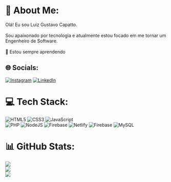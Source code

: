 # 💫 About Me:
Olá! Eu sou Luiz Gustavo Capatto.<br><br>Sou apaixonado por tecnologia e atualmente estou focado em me tornar um Engenheiro de Software.<br><br>🚀 Estou sempre aprendendo<br>


## 🌐 Socials:
[![Instagram](https://img.shields.io/badge/Instagram-%23E4405F.svg?logo=Instagram&logoColor=white)](https://instagram.com/gustavo_capatto) [![LinkedIn](https://img.shields.io/badge/LinkedIn-%230077B5.svg?logo=linkedin&logoColor=white)](https://linkedin.com/in/luizgustavocapatto) 

# 💻 Tech Stack:
![HTML5](https://img.shields.io/badge/html5-%23E34F26.svg?style=for-the-badge&logo=html5&logoColor=white) ![CSS3](https://img.shields.io/badge/css3-%231572B6.svg?style=for-the-badge&logo=css3&logoColor=white) ![JavaScript](https://img.shields.io/badge/javascript-%23323330.svg?style=for-the-badge&logo=javascript&logoColor=%23F7DF1E) <br>![PHP](https://img.shields.io/badge/php-%23777BB4.svg?style=for-the-badge&logo=php&logoColor=white) ![NodeJS](https://img.shields.io/badge/node.js-6DA55F?style=for-the-badge&logo=node.js&logoColor=white)  ![Firebase](https://img.shields.io/badge/firebase-%23039BE5.svg?style=for-the-badge&logo=firebase) ![Netlify](https://img.shields.io/badge/netlify-%23000000.svg?style=for-the-badge&logo=netlify&logoColor=#00C7B7) ![Firebase](https://img.shields.io/badge/firebase-a08021?style=for-the-badge&logo=firebase&logoColor=ffcd34) ![MySQL](https://img.shields.io/badge/mysql-4479A1.svg?style=for-the-badge&logo=mysql&logoColor=white) 
# 📊 GitHub Stats:
![](https://github-readme-stats.vercel.app/api?username=gustavocapatto&theme=default&hide_border=false&include_all_commits=true&count_private=true)<br/>
![](https://github-readme-streak-stats.herokuapp.com/?user=gustavocapatto&theme=default&hide_border=false)<br/>
![](https://github-readme-stats.vercel.app/api/top-langs/?username=gustavocapatto&theme=default&hide_border=false&include_all_commits=true&count_private=true&layout=compact)

